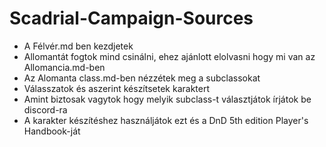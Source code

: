 ﻿# Scadrial-Campaign-Sources

- A Félvér.md ben kezdjetek
- Allomantát fogtok mind csinálni, ehez ajánlott elolvasni hogy mi van az Allomancia.md-ben
- Az Alomanta class.md-ben nézzétek meg a subclassokat
- Válasszatok és aszerint készítsetek karaktert
- Amint biztosak vagytok hogy melyik subclass-t választjátok írjátok be discord-ra
- A karakter készítéshez használjátok ezt és a DnD 5th edition Player's Handbook-ját
